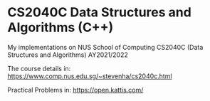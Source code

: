 # CS2040C Data Structures and Algorithms (C++)
My implementations on NUS School of Computing CS2040C (Data Structures and Algorithms) AY2021/2022

The course details in: https://www.comp.nus.edu.sg/~stevenha/cs2040c.html

Practical Problems in: https://open.kattis.com/
